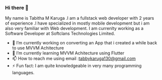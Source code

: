 ### Hi there 👋

My name is Tabitha M Karuga .I am a fullstack web developer with 2 years of experience .I have specialized in mostly mobile development but i am also very familiar with Web development. I am currenlty working as a Software Developer at Softclans Technologies Limited. 

- 🔭 I’m currently working on converting an App that i created a while back to use MVVM Achitecture
- 🌱 I’m currently learning MVVM Achitecture using Flutter
- 📫 How to reach me using email :tabbykaruga130@gmail.com
- ⚡ Fun fact: I am quite knowledgeable in very many programming languages.
